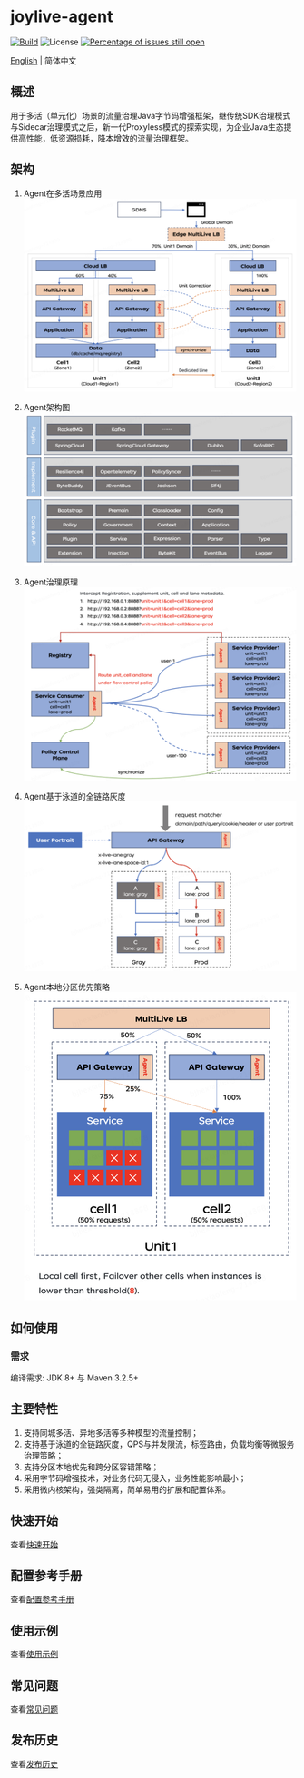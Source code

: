 # joylive-agent

[![Build](https://github.com/jd-opensource/joylive-agent/actions/workflows/build.yml/badge.svg)](https://github.com/jd-opensource/joylive-agent/actions/workflows/build.yml)
![License](https://img.shields.io/github/license/jd-opensource/joylive-agent.svg)
[![Percentage of issues still open](http://isitmaintained.com/badge/open/jd-opensource/joylive-agent.svg)](http://isitmaintained.com/project/jd-opensource/joylive-agent "Percentage of issues still open")

[English](./README.md) | 简体中文

## 概述

用于多活（单元化）场景的流量治理Java字节码增强框架，继传统SDK治理模式与Sidecar治理模式之后，新一代Proxyless模式的探索实现，为企业Java生态提供高性能，低资源损耗，降本增效的流量治理框架。

## 架构
1. Agent在多活场景应用
   ![pic](docs/image/architect-0.png)

2. Agent架构图
   ![pic](docs/image/architect-1.png)

3. Agent治理原理
   ![pic](docs/image/architect-2.png)

4. Agent基于泳道的全链路灰度
   ![pic](docs/image/architect-3.png)

5. Agent本地分区优先策略
   ![pic](docs/image/architect-4.png)

## 如何使用

### 需求

编译需求: JDK 8+ 与 Maven 3.2.5+

## 主要特性

1. 支持同城多活、异地多活等多种模型的流量控制；
2. 支持基于泳道的全链路灰度，QPS与并发限流，标签路由，负载均衡等微服务治理策略；
3. 支持分区本地优先和跨分区容错策略；
4. 采用字节码增强技术，对业务代码无侵入，业务性能影响最小；
5. 采用微内核架构，强类隔离，简单易用的扩展和配置体系。

## 快速开始

查看[快速开始](./docs/cn/quickstart.md)

## 配置参考手册

查看[配置参考手册](./docs/cn/config.md)

## 使用示例

查看[使用示例](./docs/cn/example.md)

## 常见问题

查看[常见问题](./docs/cn/qa.md)

## 发布历史

查看[发布历史](./RELEASE.md)